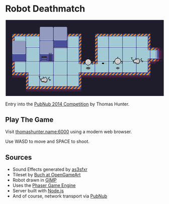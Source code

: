 # Robot Deathmatch

![Screenshot](assets/screenshot.png)

Entry into the [PubNub 2014 Competition](http://pubnubgame.challengepost.com/) by Thomas Hunter.

## Play The Game

Visit [thomashunter.name:6000](http://thomashunter.name:6000) using a modern web browser.

Use WASD to move and SPACE to shoot.

## Sources

* Sound Effects generated by [as3sfxr](http://www.superflashbros.net/as3sfxr/)
* Tileset by [Buch at OpenGameArt](http://opengameart.org/content/sci-fi-interior-tiles)
* Robot drawn in [GIMP](http://www.gimp.org/)
* Uses the [Phaser Game Engine](http://phaser.io/)
* Server built with [Node.js](http://nodejs.org/)
* And of course, network transport via [PubNub](http://www.pubnub.com/)